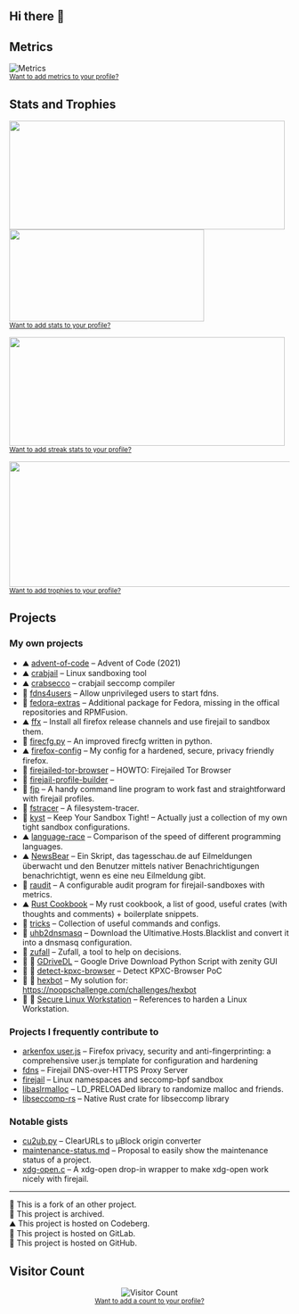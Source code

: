 ## Hi there 👋

<!--
**rusty-snake/rusty-snake** is a ✨ _special_ ✨ repository because its `README.md` (this file) appears on your GitHub profile.

Here are some ideas to get you started:

- 🔭 I’m currently working on ...
- 🌱 I’m currently learning ...
- 👯 I’m looking to collaborate on ...
- 🤔 I’m looking for help with ...
- 💬 Ask me about ...
- 📫 How to reach me: ...
- 😄 Pronouns: ...
- ⚡ Fun fact: ...
-->


## Metrics

<p align="top">
 <img src="https://metrics.lecoq.io/rusty-snake?template=classic&lines=1&notable=1&achievements=1&activity=1&followup=1&languages=1&isocalendar=1&isocalendar.duration=half-year&languages.limit=8&languages.threshold=0%25&languages.colors=github&languages.sections=most-used&languages.indepth=false&languages.analysis.timeout=15&languages.categories=markup%2C%20programming&languages.recent.categories=markup%2C%20programming&languages.recent.load=300&languages.recent.days=14&followup.sections=repositories&followup.indepth=false&activity.limit=5&activity.load=300&activity.days=14&activity.visibility=all&activity.timestamps=false&activity.filter=all&achievements.threshold=C&achievements.secrets=true&achievements.display=compact&achievements.limit=0&notable.from=all&notable.repositories=false&notable.indepth=false&notable.types=commit&config.timezone=UTC" alt="Metrics" />
 <br>
 <sub><a href="https://metrics.lecoq.io/">Want to add metrics to your profile?</a></sub>
</p>

## Stats and Trophies

<p>
 <img align="top" width="495" height="195" src="https://github-readme-stats.vercel.app/api?username=rusty-snake&include_all_commits=true&show_icons=true&theme=graywhite" />
 <img align="top" width="350" height="165" src="https://github-readme-stats.vercel.app/api/top-langs/?username=rusty-snake&layout=compact&theme=graywhite" />
 <br>
 <sub><a href="https://github.com/anuraghazra/github-readme-stats">Want to add stats to your profile?</a></sub>
</p>

<p>
 <img align="top" width="495" height="195" src="https://github-readme-streak-stats.herokuapp.com/?user=rusty-snake" />
 <br>
 <sub><a href="https://github.com/denvercoder1/github-readme-streak-stats">Want to add streak stats to your profile?</a></sub>
</p>

<p>
 <img align="top" width="685" height="225" src="https://github-profile-trophy.vercel.app/?username=rusty-snake&margin-h=5&margin-w=5" />
 <br>
 <sub><a href="https://github.com/ryo-ma/github-profile-trophy">Want to add trophies to your profile?</a></sub>
</p>

## Projects

### My own projects

 - ⛰️ [advent-of-code](https://codeberg.org/rusty-snake/advent-of-code) &ndash; Advent of Code (2021)
 - ⛰️ [crabjail](https://codeberg.org/crabjail) &ndash; Linux sandboxing tool
 - ⛰️ [crabsecco](https://codeberg.org/crabjail/crabsecco) &ndash; crabjail seccomp compiler
 - 🐙 [fdns4users](https://github.com/rusty-snake/fdns4users) &ndash; Allow unprivileged users to start fdns.
 - 🐙 [fedora-extras](https://github.com/rusty-snake/fedora-extras) &ndash; Additional package for Fedora, missing in the offical repositories and RPMFusion.
 - ⛰️ [ffx](https://codeberg.org/rusty-snake/ffx) &ndash; Install all firefox release channels and use firejail to sandbox them.
 - 🐙 [firecfg.py](https://github.com/rusty-snake/firecfg.py) &ndash; An improved firecfg written in python.
 - ⛰️ [firefox-config](https://codeberg.org/rusty-snake/firefox-config) &ndash; My config for a hardened, secure, privacy friendly firefox.
 - 🐙 [firejailed-tor-browser](https://github.com/rusty-snake/firejailed-tor-browser) &ndash; HOWTO: Firejailed Tor Browser
 - 🐙 [firejail-profile-builder](https://github.com/rusty-snake/firejail-profile-builder) &ndash; 
 - 🐙 [fjp](https://github.com/rusty-snake/fjp) &ndash; A handy command line program to work fast and straightforward with firejail profiles.
 - 🐙 [fstracer](https://github.com/rusty-snake/fstracer) &ndash; A filesystem-tracer.
 - 🐙 [kyst](https://github.com/rusty-snake/kyst/) &ndash; Keep Your Sandbox Tight! – Actually just a collection of my own tight sandbox configurations.
 - ⛰️ [language-race](https://codeberg.org/rusty-snake/language-race) &ndash; Comparison of the speed of different programming languages.
 - ⛰️ [NewsBear](https://codeberg.org/rusty-snake/NewsBear) &ndash; Ein Skript, das tagesschau.de auf Eilmeldungen überwacht und den Benutzer mittels nativer Benachrichtigungen benachrichtigt, wenn es eine neu Eilmeldung gibt.
 - 🐙 [raudit](https://github.com/rusty-snake/raudit) &ndash; A configurable audit program for firejail-sandboxes with metrics.
 - ⛰️ [Rust Cookbook](https://codeberg.org/rusty-snake/rust-cookbook) &ndash; My rust cookbook, a list of good, useful crates (with thoughts and comments) + boilerplate snippets.
 - 🐙 [tricks](https://github.com/rusty-snake/tricks) &ndash; Collection of useful commands and configs.
 - 🦊 [uhb2dnsmasq](https://gitlab.com/rusty-snake/uhb2dnsmasq) &ndash; Download the Ultimative.Hosts.Blacklist and convert it into a dnsmasq configuration.
 - 🐙 [zufall](https://github.com/rusty-snake/zufall) &ndash; Zufall, a tool to help on decisions.
 - 🐙 🔱 [GDriveDL](https://github.com/rusty-snake/gdrivedl) &ndash; Google Drive Download Python Script with zenity GUI
 - 🐙 🛑 [detect-kpxc-browser](https://github.com/rusty-snake/detect-kpxc-browser) &ndash; Detect KPXC-Browser PoC
 - 🐙 🛑 [hexbot](https://github.com/rusty-snake/hexbot) &ndash; My solution for: https://noopschallenge.com/challenges/hexbot
 - 🦊 🛑 [Secure Linux Workstation](https://gitlab.com/rusty-snake/secure-linux-workstation) &ndash; References to harden a Linux Workstation.

### Projects I frequently contribute to

 - [arkenfox user.js](https://github.com/arkenfox/user.js) &ndash; Firefox privacy, security and anti-fingerprinting: a comprehensive user.js template for configuration and hardening
 - [fdns](https://github.com/netblue30/fdns) &ndash; Firejail DNS-over-HTTPS Proxy Server
 - [firejail](https://github.com/netblue30/firejail) &ndash; Linux namespaces and seccomp-bpf sandbox
 - [libaslrmalloc](https://github.com/topimiettinen/libaslrmalloc) &ndash; LD_PRELOADed library to randomize malloc and friends.
 - [libseccomp-rs](https://github.com/libseccomp-rs/libseccomp-rs) &ndash; Native Rust crate for libseccomp library
    
### Notable gists

 - [cu2ub.py](https://gist.github.com/rusty-snake/a82ffae09e820e053ac486694af777c3) &ndash; ClearURLs to µBlock origin converter
 - [maintenance-status.md](https://gist.github.com/rusty-snake/574a91f1df9f97ec77ca308d6d731e29) &ndash; Proposal to easily show the maintenance status of a project.
 - [xdg-open.c](https://gist.github.com/rusty-snake/5104dc53ce3e52eef86cc34d359aa10e) &ndash; A xdg-open drop-in wrapper to make xdg-open work nicely with firejail.


* * * * *


🔱 This is a fork of an other project.  
🛑 This project is archived.   
⛰️ This project is hosted on Codeberg.  
🦊 This project is hosted on GitLab.  
🐙 This project is hosted on GitHub.  

## Visitor Count

<p align="center">
 <img src="https://profile-counter.glitch.me/rusty-snake/count.svg" alt="Visitor Count" />
 <br>
 <sub><a href="https://dev.to/ryanlanciaux/visitor-count-on-your-github-profile-with-one-line-of-markdown-593g">Want to add a count to your profile?</a></sub>
</p>

